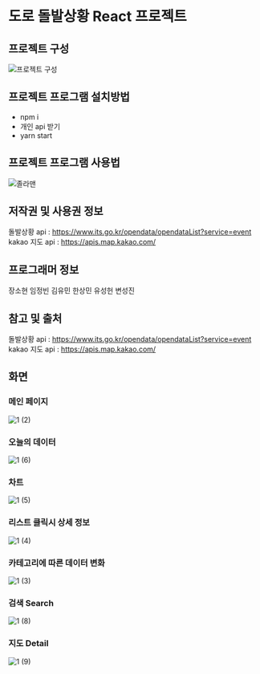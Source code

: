 # 도로 돌발상황 React 프로젝트

## 프로젝트 구성

![프로젝트 구성](https://github.com/thgus0526/Ezen_first_project/assets/76036655/792101d0-7090-429a-bef1-e81b6764481c)


## 프로젝트 프로그램 설치방법

- npm i
- 개인 api 받기
- yarn start

## 프로젝트 프로그램 사용법

![졸라맨](https://github.com/thgus0526/Ezen_first_project/assets/76036655/0a72f405-d119-4391-85ef-092624c63938)

## 저작권 및 사용권 정보

돌발상황 api : https://www.its.go.kr/opendata/opendataList?service=event
kakao 지도 api : https://apis.map.kakao.com/

## 프로그래머 정보

장소현 임정빈 김유민 한상민 유성헌 변성진

## 참고 및 출처

돌발상황 api : https://www.its.go.kr/opendata/opendataList?service=event
kakao 지도 api : https://apis.map.kakao.com/

## 화면

### 메인 페이지
![1 (2)](https://github.com/thgus0526/Ezen_first_project/assets/76036655/3555216c-8328-47b9-8915-13f50845e7fb)

### 오늘의 데이터
![1 (6)](https://github.com/thgus0526/Ezen_first_project/assets/76036655/c95e2ef3-da8f-4d9b-9b07-9acfd59c414f)

### 차트
![1 (5)](https://github.com/thgus0526/Ezen_first_project/assets/76036655/75d5c04c-a803-4e2b-95da-73d29aa49c14)

### 리스트 클릭시 상세 정보
![1 (4)](https://github.com/thgus0526/Ezen_first_project/assets/76036655/82ca6414-d903-4f0b-936f-d29a775e3c93)

### 카테고리에 따른 데이터 변화
![1 (3)](https://github.com/thgus0526/Ezen_first_project/assets/76036655/2f350d60-7335-4f9a-beba-1bcea6ce2a4a)

### 검색 Search
![1 (8)](https://github.com/thgus0526/Ezen_first_project/assets/76036655/47df7350-a305-4983-8c27-3be17a56b5c6)

### 지도 Detail
![1 (9)](https://github.com/thgus0526/Ezen_first_project/assets/76036655/763a9d8c-61cc-4f09-a3e1-bb7bb011ea11)
